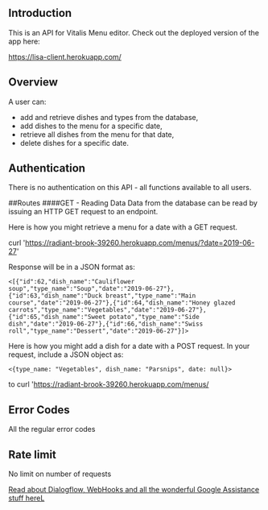 ## Introduction
This is an API for Vitalis Menu editor. Check out the deployed version of the app here:

https://lisa-client.herokuapp.com/

## Overview
A user can:
* add and retrieve dishes and types from the database,
* add dishes to the menu for a specific date,
* retrieve all dishes from the menu for that date,
* delete dishes for a specific date.

## Authentication
There is no authentication on this API - all functions available to all users.

##Routes
####GET - Reading Data
Data from the database can be read by issuing an HTTP GET request to an endpoint. 

Here is how you might retrieve a menu for a date with a GET request.

curl 'https://radiant-brook-39260.herokuapp.com/menus/?date=2019-06-27'

Response will be in a JSON format as:

`<[{"id":62,"dish_name":"Cauliflower soup","type_name":"Soup","date":"2019-06-27"},{"id":63,"dish_name":"Duck breast","type_name":"Main course","date":"2019-06-27"},{"id":64,"dish_name":"Honey glazed carrots","type_name":"Vegetables","date":"2019-06-27"},{"id":65,"dish_name":"Sweet potato","type_name":"Side dish","date":"2019-06-27"},{"id":66,"dish_name":"Swiss roll","type_name":"Dessert","date":"2019-06-27"}]>`

Here is how you might add a dish for a date with a POST request. In your request, include a JSON object as:

`<{type_name: "Vegetables", dish_name: "Parsnips", date: null}>`

to curl 'https://radiant-brook-39260.herokuapp.com/menus/

## Error Codes
All the regular error codes

## Rate limit
No limit on number of requests

[Read about Dialogflow, WebHooks and all the wonderful Google Assistance stuff hereL](dialogflow-read-me/readme-dialogflow.md)